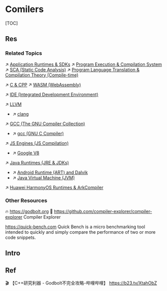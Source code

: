 # Comilers

[TOC]



## Res
### Related Topics
↗ [Application Runtimes & SDKs](../../🚠%20Application%20Runtimes%20&%20SDKs/Application%20Runtimes%20&%20SDKs.md)
↗ [Program Execution & Compilation System](../../../../🛣️%20Program%20Execution%20&%20Compilation%20System/Program%20Execution%20&%20Compilation%20System.md)
↗ [SCA (Static Code Analysis)](../../../../../CyberSecurity/🏰%20Cybersecurity%20Basics%20&%20InfoSec/🍦%20Software%20Security/🪆%20Binary%20Engineering%20&%20Software%20Analysis/📌%20SCA%20(Static%20Code%20Analysis)/SCA%20(Static%20Code%20Analysis).md)
↗ [Program Language Translation & Compilation Theory (Compile-time)](../../../../🛣️%20Program%20Execution%20&%20Compilation%20System/🚮%20Program%20Language%20Translation%20&%20Compilation%20Theory%20(Compile-time)/Program%20Language%20Translation%20&%20Compilation%20Theory%20(Compile-time).md)

↗ [C & CPP](../../../Compiled%20Languages/👔%20C-Based%20Languages/🥏%20C%20&%20CPP/C%20&%20CPP.md)
↗ [WASM (WebAssembly)](../../../../../Software%20Engineering/👾%20Web%20Development/🖥️%20Web%20FrontEnd%20Dev/🚜%20WASM%20(WebAssembly)/WASM%20(WebAssembly).md)

↗ [IDE (Integrated Development Environment)](../../../../../Software%20Engineering/CASE%20(Computer-Aided%20Software%20Engineering)%20Tools/Lower%20CASE%20Tools/IDE%20(Integrated%20Development%20Environment)/IDE%20(Integrated%20Development%20Environment).md)

↗ [LLVM](../../🚠%20Application%20Runtimes%20&%20SDKs/🦅%20LLVM/LLVM.md)
- ↗ [clang](../../🚠%20Application%20Runtimes%20&%20SDKs/🦅%20LLVM/clang.md)

↗ [GCC (The GNU Compiler Collection)](../../🚠%20Application%20Runtimes%20&%20SDKs/🐐%20GCC%20(The%20GNU%20Compiler%20Collection)/GCC%20(The%20GNU%20Compiler%20Collection).md)
- ↗ [gcc (GNU C Compiler)](../../🚠%20Application%20Runtimes%20&%20SDKs/🐐%20GCC%20(The%20GNU%20Compiler%20Collection)/gcc%20(GNU%20C%20Compiler)/gcc%20(GNU%20C%20Compiler).md)

↗ [JS Engines (JS Compilation)](../../🚠%20Application%20Runtimes%20&%20SDKs/JavaScript%20Runtimes/🚒%20JS%20Engines%20(JS%20Compilation)/JS%20Engines%20(JS%20Compilation).md)
- ↗ [Google V8](../../🚠%20Application%20Runtimes%20&%20SDKs/JavaScript%20Runtimes/🚒%20JS%20Engines%20(JS%20Compilation)/Google%20V8/Google%20V8.md)

↗ [Java Runtimes (JRE & JDKs)](../../🚠%20Application%20Runtimes%20&%20SDKs/Java%20Runtimes%20(JRE%20&%20JDKs)/Java%20Runtimes%20(JRE%20&%20JDKs).md)
- ↗ [Android Runtime (ART) and Dalvik](../../🚠%20Application%20Runtimes%20&%20SDKs/Java%20Runtimes%20(JRE%20&%20JDKs)/Android%20Runtime%20(ART)%20and%20Dalvik/Android%20Runtime%20(ART)%20and%20Dalvik.md)
- ↗ [Java Virtual Machine (JVM)](../../🚠%20Application%20Runtimes%20&%20SDKs/Java%20Runtimes%20(JRE%20&%20JDKs)/Java%20Virtual%20Machine%20(JVM)/Java%20Virtual%20Machine%20(JVM).md)

↗ [Huawei HarmonyOS Runtimes & ArkCompiler](../../🚠%20Application%20Runtimes%20&%20SDKs/Huawei%20HarmonyOS%20Runtimes%20&%20ArkCompiler/Huawei%20HarmonyOS%20Runtimes%20&%20ArkCompiler.md)


### Other Resources
🔥 https://godbolt.org
🚧 https://github.com/compiler-explorer/compiler-explorer
Compiler Explorer

https://quick-bench.com
Quick Bench is a micro benchmarking tool intended to quickly and simply compare the performance of two or more code snippets.



## Intro


## Ref
🎬 【C++研究利器 - Godbolt不完全攻略-哔哩哔哩】 https://b23.tv/XtahObZ
